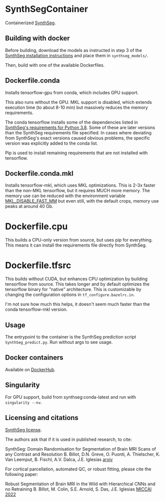 # SynthSegContainer

Containerized [SynthSeg](https://github.com/BBillot/SynthSeg).

## Building with docker

Before building, download the models as instructed in step 3 of the [SynthSeg
installation instructions](https://github.com/BBillot/SynthSeg#installation) and place
them in `synthseg_models/`.

Then, build with one of the available Dockerfiles.

## Dockerfile.conda

Installs tensorflow-gpu from conda, which includes GPU support.

This also runs without the GPU. MKL support is disabled, which extends execution
time (to about 8-10 min) but massively reduces the memory requirements.

The conda tensorflow installs some of the dependencies listed in [SynthSeg's requirements
for Python
3.8](https://github.com/BBillot/SynthSeg/blob/master/requirements_python3.8.txt). Some of
these are later versions than the SynthSeg requirements file specified. In cases
where deviating from SynthSeg's exact versions caused obvious problems, the specific
version was explicitly added to the conda list.

Pip is used to install remaining requirements that are not installed with tensorflow.


## Dockerfile.conda.mkl

Installs tensorflow-mkl, which uses MKL optimizations. This is 2-3x faster than
the non-MKL tensorflow, but it requires MUCH more memory. The memory use can be reduced
with the environment variable
[MKL_DISABLE_FAST_MM](https://www.intel.com/content/www/us/en/develop/documentation/onemkl-developer-reference-c/top/support-functions/memory-management/mkl-disable-fast-mm.html)
but even still, with the default crops, memory use peaks at around 40 Gb.


# Dockerfile.cpu

This builds a CPU-only version from source, but uses pip for everything. This means it can
install the requirements file directly from SynthSeg.


# Dockerfile.tfsrc

This builds without CUDA, but enhances CPU optimization by building tensorflow from
source. This takes longer and by default optimizes the tensorflow binary for "native"
architecture. This is customizable by changing the configuration options in
`tf_configure.bazelrc.in`.

I'm not sure how much this helps, it doesn't seem much faster than the conda
tensorflow-mkl version.


## Usage

The entrypoint to the container is the SynthSeg prediction script
`SynthSeg_predict.py`. Run without args to see usage.


## Docker containers

Available on
[DockerHub](https://hub.docker.com/repository/docker/cookpa/synthseg/general).


## Singularity

For GPU support, build from synthseg:conda-latest and run with `singularity --nv`.


## Licensing and citations

[SynthSeg license](https://github.com/BBillot/SynthSeg/blob/master/LICENSE.txt).

The authors ask that if it is used in published research, to cite:

SynthSeg: Domain Randomisation for Segmentation of Brain MRI Scans of any
Contrast and Resolution
B. Billot, D.N. Greve, O. Puonti, A. Thielscher, K. Van Leemput, B. Fischl, A.V.
Dalca, J.E. Iglesias [arxiv](https://arxiv.org/abs/2107.09559)

For cortical parcellation, automated QC, or robust fitting, please cite the following paper:

Robust Segmentation of Brain MRI in the Wild with Hierarchical CNNs and no Retraining
B. Billot, M. Colin, S.E. Arnold, S. Das, J.E. Iglesias [MICCAI
2022](https://link.springer.com/chapter/10.1007/978-3-031-16443-9_52)

